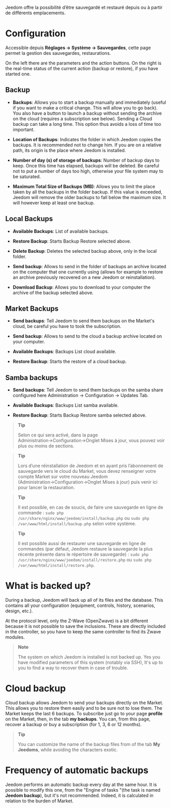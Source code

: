 Jeedom offre la possibilité d’être sauvegardé et restauré depuis ou à partir
de différents emplacements.

Configuration
=============

Accessible depuis **Réglages → Système → Sauvegardes**, cette page permet la
gestion des sauvegardes, restaurations.

On the left there are the parameters and the action buttons. On the
right is the real-time status of the current action (backup
or restore), if you have started one.

**Backup**
---------------

-   **Backups**: Allows you to start a backup manually and
    immediately (useful if you want to make a critical change.
    This will allow you to go back). You also have a
    button to launch a backup without sending the archive on the
    cloud (requires a subscription see below). Sending a
    Cloud backup can take a long time. This option
    thus avoids a loss of time too important.

-   **Location of Backups**: Indicates the folder in which
    Jeedom copies the backups. It is recommended not to
    change him. If you are on a relative path, its origin is
    the place where Jeedom is installed.

-   **Number of day (s) of storage of backups**: Number of
    backup days to keep. Once this time has elapsed,
    backups will be deleted. Be careful not to put a number
    of days too high, otherwise your file system may
    to be saturated.

-   **Maximum Total Size of Backups (MB)**: Allows you to limit
    the place taken by all the backups in the folder
    backup. If this value is exceeded, Jeedom will remove the
    older backups to fall below the
    maximum size. It will however keep at least one backup.

**Local Backups**
-----------------------

-   **Available Backups**: List of available backups.

-   **Restore Backup**: Starts Backup Restore
    selected above.

-   **Delete Backup**: Deletes the selected backup
    above, only in the local folder.

-   **Send backup**: Allows to send in the folder of
    backups an archive located on the computer that one
    currently using (allows for example to restore an archive
    previously recovered on a new Jeedom or reinstallation).

-   **Download Backup**: Allows you to download to your
    computer the archive of the backup selected above.

**Market Backups**
----------------------

-   **Send backups**: Tell Jeedom to send them
    backups on the Market's cloud, be careful you have to
    took the subscription.

-   **Send backup**: Allows to send to the cloud a
    backup archive located on your computer.

-   **Available Backups**: Backups List
    cloud available.

-   **Restore Backup**: Starts the restore of a
    cloud backup.

**Samba backups**
---------------------

-   **Send backups**: Tell Jeedom to send them
    backups on the samba share configured here
    Administration → Configuration → Updates Tab.

-   **Available Backups**: Backups List
    samba available.

-   **Restore Backup**: Starts Backup Restore
    samba selected above.

> **Tip**
>
> Selon ce qui sera activé, dans la page
> Administration→Configuration→Onglet Mises à jour, vous pouvez voir
> plus ou moins de sections.

> **Tip**
>
> Lors d’une réinstallation de Jeedom et en ayant pris l’abonnement de
> sauvegarde vers le cloud du Market, vous devez renseigner votre compte
> Market sur votre nouveau Jeedom (Administration→Configuration→Onglet
> Mises à jour) puis venir ici pour lancer la restauration.

> **Tip**
>
> Il est possible, en cas de soucis, de faire une sauvegarde en ligne de
> commande : `sudo php /usr/share/nginx/www/jeedom/install/backup.php`
> ou `sudo php /var/www/html/install/backup.php` selon votre système.

> **Tip**
>
> Il est possible aussi de restaurer une sauvegarde en ligne de
> commandes (par défaut, Jeedom restaure la sauvegarde la plus récente
> présente dans le répertoire de sauvegarde) :
> `sudo php /usr/share/nginx/www/jeedom/install/restore.php` ou
> `sudo php /var/www/html/install/restore.php`.

What is backed up?
==============================

During a backup, Jeedom will back up all of its files and the
database. This contains all your configuration
(equipment, controls, history, scenarios, design, etc.).

At the protocol level, only the Z-Wave (OpenZwave) is a bit
different because it is not possible to save the inclusions.
These are directly included in the controller, so you have to
keep the same controller to find its Zwave modules.

> **Note**
>
> The system on which Jeedom is installed is not backed up. Yes
> you have modified parameters of this system (notably via SSH),
> It's up to you to find a way to recover them in case of trouble.

Cloud backup
================

Cloud backup allows Jeedom to send your backups
directly on the Market. This allows you to restore them easily
and to be sure not to lose them. The Market keeps the last 6
backups. To subscribe just go to your page
**profile** on the Market, then, in the tab **my backups**. You
can, from this page, recover a backup or buy a
subscription (for 1, 3, 6 or 12 months).

> **Tip**
>
> You can customize the name of the backup files from
> of the tab **My Jeedoms**, while avoiding the characters
> exotic.

Frequency of automatic backups
======================================

Jeedom performs an automatic backup every day at the same
hour. It is possible to modify this one, from the "Engine of
tasks "(the task is named **Jeedom backup**), but it's not
recommended. Indeed, it is calculated in relation to the burden of
Market.
